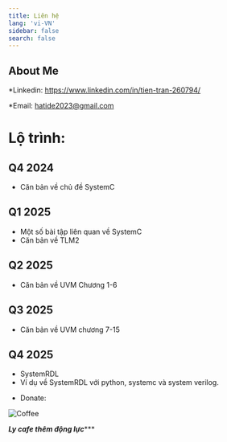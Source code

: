 ```yaml
---
title: Liên hệ
lang: 'vi-VN'
sidebar: false
search: false
---
```


## About Me

*Linkedin: <https://www.linkedin.com/in/tien-tran-260794/>

*Email: <hatide2023@gmail.com>

# Lộ trình:

## Q4 2024
  - Căn bản về chủ đề SystemC

## Q1 2025
  - Một số bài tập liên quan về SystemC
  - Căn bản về TLM2

## Q2 2025
  - Căn bản về UVM Chương 1-6

## Q3 2025
  - Căn bản về UVM chương 7-15

## Q4 2025
  - SystemRDL 
  - Ví dụ về SystemRDL với python, systemc và system verilog.

* Donate:

![Coffee](/img/about/coffee.png)

*************Ly cafe thêm động lực****************
